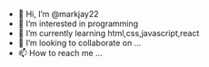 - 👋 Hi, I’m @markjay22
- 👀 I’m interested in programming
- 🌱 I’m currently learning html,css,javascript,react
- 💞️ I’m looking to collaborate on ...
- 📫 How to reach me ...

<!---
markjay22/markjay22 is a ✨ special ✨ repository because its `README.md` (this file) appears on your GitHub profile.
You can click the Preview link to take a look at your changes.
--->
